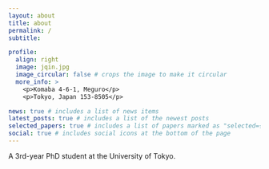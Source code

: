 ```yaml
---
layout: about
title: about
permalink: /
subtitle: 

profile:
  align: right
  image: jqin.jpg
  image_circular: false # crops the image to make it circular
  more_info: >
    <p>Komaba 4-6-1, Meguro</p>
    <p>Tokyo, Japan 153-8505</p>

news: true # includes a list of news items
latest_posts: true # includes a list of the newest posts
selected_papers: true # includes a list of papers marked as "selected={true}"
social: true # includes social icons at the bottom of the page
---
```


A 3rd-year PhD student at the University of Tokyo.
